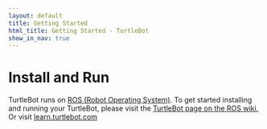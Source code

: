 ```yaml
---
layout: default
title: Getting Started
html_title: Getting Started - TurtleBot
show_in_nav: true
---
```


# Install and Run

TurtleBot runs on [ROS (Robot Operating System)](http://www.ros.org).
To get started installing and running your TurtleBot, please visit the [TurtleBot page on the ROS wiki.](http://ros.org/wiki/Robots/TurtleBot)
Or visit [learn.turtlebot.com](learn.turtlebot.com)
